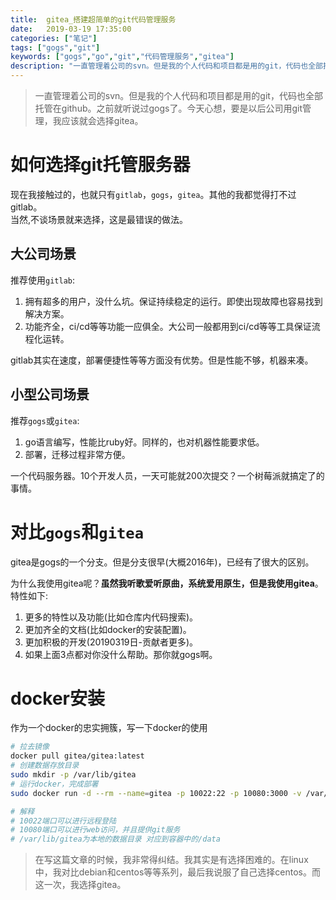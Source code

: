 ```yaml
---
title:  gitea_搭建超简单的git代码管理服务
date:   2019-03-19 17:35:00 
categories: ["笔记"]
tags: ["gogs","git"]
keywords: ["gogs","go","git","代码管理服务","gitea"]
description: "一直管理着公司的svn。但是我的个人代码和项目都是用的git，代码也全部托管在github。之前就听说过gogs了。今天心想，要是以后公司用git管理，我应该就会选择gogs"
---
```



> 一直管理着公司的svn。但是我的个人代码和项目都是用的git，代码也全部托管在github。之前就听说过gogs了。今天心想，要是以后公司用git管理，我应该就会选择gitea。

如何选择git托管服务器
===
现在我接触过的，也就只有`gitlab`，`gogs`，`gitea`。其他的我都觉得打不过gitlab。  
当然,不谈场景就来选择，这是最错误的做法。  

大公司场景
---
推荐使用`gitlab`:  

1. 拥有超多的用户，没什么坑。保证持续稳定的运行。即使出现故障也容易找到解决方案。
2. 功能齐全，ci/cd等等功能一应俱全。大公司一般都用到ci/cd等等工具保证流程化运转。

gitlab其实在速度，部署便捷性等等方面没有优势。但是性能不够，机器来凑。

小型公司场景
---
推荐`gogs`或`gitea`:  

1. go语言编写，性能比ruby好。同样的，也对机器性能要求低。
2. 部署，迁移过程非常方便。

一个代码服务器。10个开发人员，一天可能就200次提交？一个树莓派就搞定了的事情。


对比`gogs`和`gitea` 
===
gitea是gogs的一个分支。但是分支很早(大概2016年)，已经有了很大的区别。  

为什么我使用gitea呢？**虽然我听歌爱听原曲，系统爱用原生，但是我使用gitea**。特性如下:  

1. 更多的特性以及功能(比如仓库内代码搜索)。
2. 更加齐全的文档(比如docker的安装配置)。
3. 更加积极的开发(20190319日-贡献者更多)。
4. 如果上面3点都对你没什么帮助。那你就gogs啊。


docker安装
===
作为一个docker的忠实拥簇，写一下docker的使用  

```bash
# 拉去镜像
docker pull gitea/gitea:latest
# 创建数据存放目录
sudo mkdir -p /var/lib/gitea
# 运行docker，完成部署
sudo docker run -d --rm --name=gitea -p 10022:22 -p 10080:3000 -v /var/lib/gitea:/data gitea/gitea:latest

# 解释
# 10022端口可以进行远程登陆
# 10080端口可以进行web访问，并且提供git服务
# /var/lib/gitea为本地的数据目录 对应到容器中的/data
```


> 在写这篇文章的时候，我非常得纠结。我其实是有选择困难的。在linux中，我对比debian和centos等等系列，最后我说服了自己选择centos。而这一次，我选择gitea。